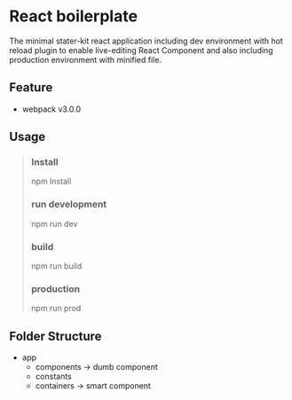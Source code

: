 React boilerplate
=================

The minimal stater-kit react application including dev environment with hot reload plugin to enable live-editing React Component and also including production environment with minified file.

## Feature
- webpack v3.0.0

## Usage
>### Install
> npm Install
>### run development
> npm run dev
>### build
> npm run build
>### production
> npm run prod

## Folder Structure
- app
  - components -> dumb component
  - constants
  - containers -> smart component
